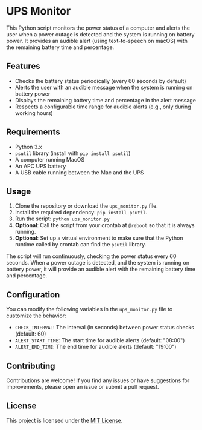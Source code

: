 # UPS Monitor

This Python script monitors the power status of a computer and alerts the user when a power outage is detected and the system is running on battery power. It provides an audible alert (using text-to-speech on macOS) with the remaining battery time and percentage.

## Features

- Checks the battery status periodically (every 60 seconds by default)
- Alerts the user with an audible message when the system is running on battery power
- Displays the remaining battery time and percentage in the alert message
- Respects a configurable time range for audible alerts (e.g., only during working hours)

## Requirements

- Python 3.x
- `psutil` library (install with `pip install psutil`)
- A computer running MacOS
- An APC UPS battery
- A USB cable running between the Mac and the UPS

## Usage

1. Clone the repository or download the `ups_monitor.py` file.
2. Install the required dependency: `pip install psutil`.
3. Run the script: `python ups_monitor.py`
4. **Optional**: Call the script from your crontab at `@reboot` so that it is always running.
5. **Optional**: Set up a virtual environment to make sure that the Python runtime called by crontab can find the `psutil` library.

The script will run continuously, checking the power status every 60 seconds. When a power outage is detected, and the system is running on battery power, it will provide an audible alert with the remaining battery time and percentage.

## Configuration

You can modify the following variables in the `ups_monitor.py` file to customize the behavior:

- `CHECK_INTERVAL`: The interval (in seconds) between power status checks (default: 60)
- `ALERT_START_TIME`: The start time for audible alerts (default: "08:00")
- `ALERT_END_TIME`: The end time for audible alerts (default: "19:00")

## Contributing

Contributions are welcome! If you find any issues or have suggestions for improvements, please open an issue or submit a pull request.

## License

This project is licensed under the [MIT License](LICENSE).
